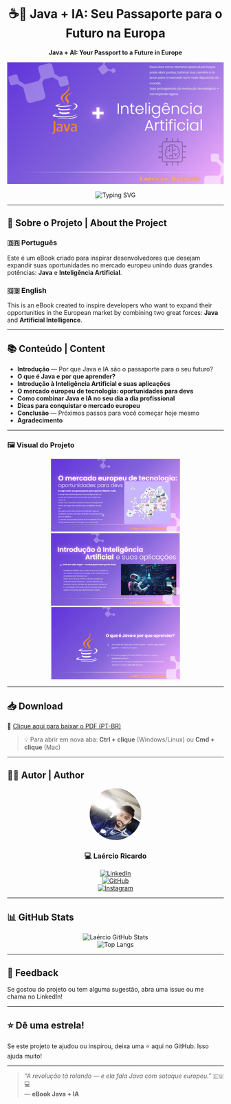 <div align="center">

# ☕🤖 Java + IA: Seu Passaporte para o Futuro na Europa  
**Java + AI: Your Passport to a Future in Europe**

<img src="images/capa-ebook.png" alt="Capa do eBook" width="600"/>

![Typing SVG](https://readme-typing-svg.demolab.com?font=Fira+Code&size=22&pause=1000&color=00FFAA&center=true&vCenter=true&width=600&lines=Domine+o+Java+e+a+IA+para+o+mercado+europeu!;Seu+futuro+começa+aqui+🚀)

</div>

---

## 📘 Sobre o Projeto | About the Project

### 🇧🇷 Português  
Este é um eBook criado para inspirar desenvolvedores que desejam expandir suas oportunidades no mercado europeu unindo duas grandes potências: **Java** e **Inteligência Artificial**.

### 🇬🇧 English  
This is an eBook created to inspire developers who want to expand their opportunities in the European market by combining two great forces: **Java** and **Artificial Intelligence**.

---

## 📚 Conteúdo | Content

- **Introdução** — Por que Java e IA são o passaporte para o seu futuro?  
- **O que é Java e por que aprender?**  
- **Introdução à Inteligência Artificial e suas aplicações**  
- **O mercado europeu de tecnologia: oportunidades para devs**  
- **Como combinar Java e IA no seu dia a dia profissional**  
- **Dicas para conquistar o mercado europeu**  
- **Conclusão** — Próximos passos para você começar hoje mesmo  
- **Agradecimento**

---

### 🖼️ Visual do Projeto

<div align="center">
  <img src="images/pagina2.png" width="300" />
  <img src="images/pagina3.png" width="300" />
  <img src="images/pagina4.png" width="300" />
</div>

---

## 📥 Download

📘 [Clique aqui para baixar o PDF (PT-BR)](./ebook-java-ia.pdf)

> 💡 Para abrir em nova aba: **Ctrl + clique** (Windows/Linux) ou **Cmd + clique** (Mac)

---

## 👨‍💻 Autor | Author

<div align="center">

<img src="images/laercio-avatar.png" alt="Laércio" width="120" style="border-radius: 50%" />

### 💻 Laércio Ricardo

[![LinkedIn](https://img.shields.io/badge/LinkedIn-%230077B5?style=flat-square&logo=linkedin&logoColor=white)](https://www.linkedin.com/in/laercioricardolima/)  
[![GitHub](https://img.shields.io/badge/GitHub-%23121011?style=flat-square&logo=github&logoColor=white)](https://github.com/laercioricardolima)  
[![Instagram](https://img.shields.io/badge/Instagram-%23E4405F?style=flat-square&logo=instagram&logoColor=white)](https://www.instagram.com/laercioricardoo?utm_source=qr&igsh=aDVsN25lc3pjbmZi)

</div>

---

## 📊 GitHub Stats

<div align="center">

![Laércio GitHub Stats](https://github-readme-stats.vercel.app/api?username=laercioricardolima&show_icons=true&theme=tokyonight)  
![Top Langs](https://github-readme-stats.vercel.app/api/top-langs/?username=laercioricardolima&layout=compact&theme=tokyonight)

</div>

---

## 💬 Feedback

Se gostou do projeto ou tem alguma sugestão, abra uma issue ou me chama no LinkedIn!

---

## ⭐ Dê uma estrela!

Se este projeto te ajudou ou inspirou, deixa uma ⭐ aqui no GitHub. Isso ajuda muito!

---

> _“A revolução tá rolando — e ela fala Java com sotaque europeu.”_ 🇪🇺💻  
> — **eBook Java + IA**
